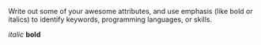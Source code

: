 Write out some of your awesome attributes, and use emphasis (like bold or italics) to identify keywords, programming languages, or skills. 

_italic_
__bold__
